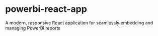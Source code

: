 # powerbi-react-app
A modern, responsive React application for seamlessly embedding and managing PowerBI reports
